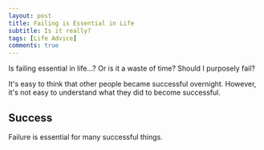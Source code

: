 ```yaml
---
layout: post
title: Failing is Essential in Life
subtitle: Is it really?
tags: [Life Advice]
comments: true
---
```


Is failing essential in life...? Or is it a waste of time? Should I purposely fail?

It's easy to think that other people became successful overnight. However, it's not easy to understand what they did to become successful. 

## Success
Failure is essential for many successful things.
